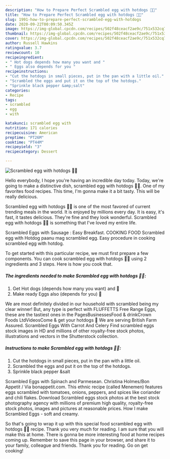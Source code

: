 ```yaml
---
description: "How to Prepare Perfect Scrambled egg with hotdogs 🌭🍳"
title: "How to Prepare Perfect Scrambled egg with hotdogs 🌭🍳"
slug: 1991-how-to-prepare-perfect-scrambled-egg-with-hotdogs
date: 2020-09-22T00:09:50.345Z
image: https://img-global.cpcdn.com/recipes/502f48ceacf2ae9c/751x532cq70/scrambled-egg-with-hotdogs-🌭🍳-recipe-main-photo.jpg
thumbnail: https://img-global.cpcdn.com/recipes/502f48ceacf2ae9c/751x532cq70/scrambled-egg-with-hotdogs-🌭🍳-recipe-main-photo.jpg
cover: https://img-global.cpcdn.com/recipes/502f48ceacf2ae9c/751x532cq70/scrambled-egg-with-hotdogs-🌭🍳-recipe-main-photo.jpg
author: Russell Hawkins
ratingvalue: 3.7
reviewcount: 10
recipeingredient:
- " Hot dogs depends how many you want and "
- " Eggs also depends for you "
recipeinstructions:
- "Cut the hotdogs in small pieces, put in the pan with a little oil."
- "Scrambled the eggs and put it on the top of the hotdogs."
- "Sprinkle black pepper &amp;salt"
categories:
- Recipe
tags:
- scrambled
- egg
- with

katakunci: scrambled egg with 
nutrition: 171 calories
recipecuisine: American
preptime: "PT26M"
cooktime: "PT44M"
recipeyield: "3"
recipecategory: Dessert

---
```



![Scrambled egg with hotdogs 🌭🍳](https://img-global.cpcdn.com/recipes/502f48ceacf2ae9c/751x532cq70/scrambled-egg-with-hotdogs-🌭🍳-recipe-main-photo.jpg)

Hello everybody, I hope you're having an incredible day today. Today, we're going to make a distinctive dish, scrambled egg with hotdogs 🌭🍳. One of my favorites food recipes. This time, I'm gonna make it a bit tasty. This will be really delicious.

Scrambled egg with hotdogs 🌭🍳 is one of the most favored of current trending meals in the world. It is enjoyed by millions every day. It is easy, it's fast, it tastes delicious. They're fine and they look wonderful. Scrambled egg with hotdogs 🌭🍳 is something that I've loved my entire life.

Scrambled Eggs with Sausage : Easy Breakfast. COOKING FOOD Scrambled egg with Hotdog paanu mag scrambled egg. Easy procedure in cooking scrambled egg with hotdog.


To get started with this particular recipe, we must first prepare a few components. You can cook scrambled egg with hotdogs 🌭🍳 using 2 ingredients and 3 steps. Here is how you cook that.

<!--inarticleads1-->

##### The ingredients needed to make Scrambled egg with hotdogs 🌭🍳:

1. Get  Hot dogs (depends how many you want) and 🌭
1. Make ready  Eggs also (depends for you) 🥚


We are most definitely divided in our household with scrambled being my clear winner! But, any type is perfect with FLUFFETTS Free Range Eggs, these are the tastiest ones in the PagesBusinessesFood &amp; drinkCrown Foods LtdVideosCome &amp; get your hotdogs 🌭 We are serving British Farm Assured. Scrambled Eggs With Carrot And Celery Find scrambled eggs stock images in HD and millions of other royalty-free stock photos, illustrations and vectors in the Shutterstock collection. 

<!--inarticleads2-->

##### Instructions to make Scrambled egg with hotdogs 🌭🍳:

1. Cut the hotdogs in small pieces, put in the pan with a little oil.
1. Scrambled the eggs and put it on the top of the hotdogs.
1. Sprinkle black pepper &amp;salt


Scrambled Eggs with Spinach and Parmesean. Christina Holmes/Bon Appetit / Via bonappetit.com. This ethnic recipe (called Menemen) features eggs scrambled with tomatoes, onions, peppers, and spices like coriander and chili flakes. Download Scrambled eggs stock photos at the best stock photography agency with millions of premium high quality, royalty-free stock photos, images and pictures at reasonable prices. How I make Scrambled Eggs - soft and creamy. 

So that's going to wrap it up with this special food scrambled egg with hotdogs 🌭🍳 recipe. Thank you very much for reading. I am sure that you will make this at home. There is gonna be more interesting food at home recipes coming up. Remember to save this page in your browser, and share it to your family, colleague and friends. Thank you for reading. Go on get cooking!
